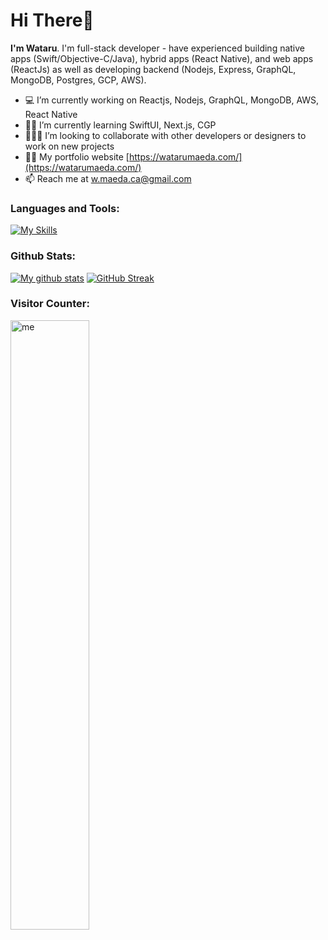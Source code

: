 <h1>Hi There👋</h1>

<b>I'm Wataru</b>. I'm full-stack developer - have experienced building native apps (Swift/Objective-C/Java), hybrid apps (React Native), and web apps (ReactJs) as well as developing backend (Nodejs, Express, GraphQL, MongoDB, Postgres, GCP, AWS). 

- 💻 I’m currently working on Reactjs, Nodejs, GraphQL, MongoDB, AWS, React Native
- 👨‍🎓 I’m currently learning SwiftUI, Next.js, CGP
- 🧑‍🤝‍🧑 I’m looking to collaborate with other developers or designers to work on new projects
- 👨‍💻 My portfolio website [https://watarumaeda.com/](https://watarumaeda.com/)
- 📫 Reach me at w.maeda.ca@gmail.com

### Languages and Tools:
[![My Skills](https://skillicons.dev/icons?i=css,docker,figma,git,html,js,mongodb,mysql,nodejs,postgres,react,swift,ts,vim,firebase,gatsby,graphql,sass,vscode)](https://skillicons.dev)

### Github Stats:

[![My github stats](https://github-readme-stats.vercel.app/api?username=wataru-maeda&count_private=true&show_icons=true&hide_border=true&&theme=tokyonight)](https://github.com/wataru-maeda)  [![GitHub Streak](https://github-readme-streak-stats.herokuapp.com?user=wataru-maeda&theme=tokyonight&date_format=M%20j%5B%2C%20Y%5D)](https://git.io/streak-stats)

### Visitor Counter:

<img alt="me" width="50%" src="https://profile-counter.glitch.me/wataru-maeda/count.svg" />
